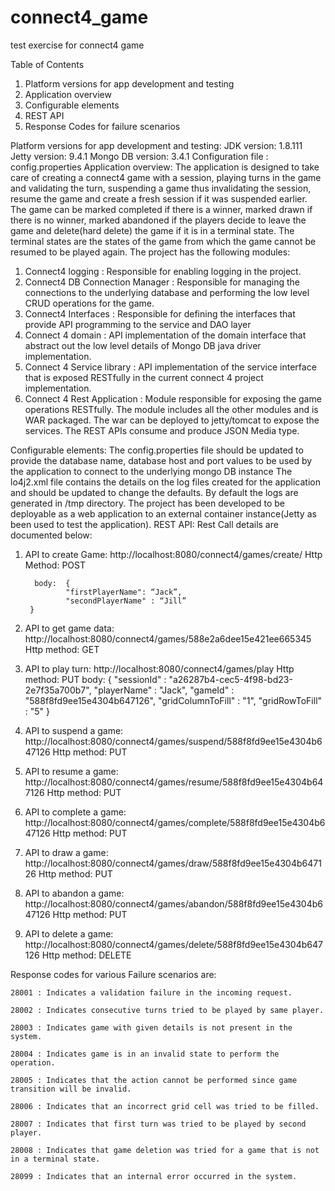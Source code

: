 # connect4_game
test exercise for connect4 game

Table of Contents
1.	Platform versions for app development and testing
2.	Application overview
3.	Configurable elements
4.	REST API 
5.	Response Codes for failure scenarios



Platform versions for app development and testing:
JDK version: 1.8.111
Jetty version: 9.4.1
Mongo DB version: 3.4.1
Configuration file : config.properties
Application overview:
The application is designed to take care of creating a connect4 game with a session, playing turns in the game and validating the turn, suspending a game thus invalidating the session, resume the game and create a fresh session if it was suspended earlier. The game can be marked completed if there is a winner, marked drawn if there is no winner, marked abandoned if the players decide to leave the game and delete(hard delete) the game if it is in a terminal state. The terminal states are the states of the game from which the game cannot be resumed to be played again. The project has the following modules:
1. Connect4 logging : Responsible for enabling logging in the project.
2. Connect4 DB Connection Manager : Responsible for managing the  connections to the underlying database and performing the low level CRUD operations for the game.
3. Connect4 Interfaces : Responsible for defining the interfaces that provide API programming to the service and DAO layer  
4. Connect 4 domain : API implementation of the domain interface that abstract out the low level details of Mongo DB java driver implementation.
5. Connect 4 Service library : API implementation of the service interface that is exposed RESTfully in the current connect 4 project implementation. 
6. Connect 4 Rest Application : Module responsible for exposing the game operations RESTfully. The module includes all the other modules and is WAR packaged. The war can be deployed to jetty/tomcat to expose the services.
The REST APIs consume and produce JSON Media type.


Configurable elements:
The config.properties file should be updated to provide the database name, database host and port values to be used by the application to connect to the underlying mongo DB instance
The lo4j2.xml file contains the details on the log files created for the application and should be updated to change the defaults. By default the logs are generated in /tmp directory.
The project has been developed to be deployable as a web application to an external container instance(Jetty as been used to test the application).
REST API:
Rest Call details are documented below: 
1. API to create Game: 
        http://localhost:8080/connect4/games/create/
        Http Method: POST

         body: 	{
				"firstPlayerName": “Jack”,
				"secondPlayerName" : “Jill”
		}
2. API to get game data: 
        http://localhost:8080/connect4/games/588e2a6dee15e421ee665345
        Http method: GET
3. API to play turn: 
         http://localhost:8080/connect4/games/play
         Http method: PUT
          body:	 {
				"sessionId" : "a26287b4-cec5-4f98-bd23-2e7f35a700b7",
        				"playerName" : "Jack",
       				"gameId" : "588f8fd9ee15e4304b647126",
        				"gridColumnToFill" : "1",
        				"gridRowToFill" : "5"
		    }	
4. API to suspend a game: 
       http://localhost:8080/connect4/games/suspend/588f8fd9ee15e4304b647126
       Http method: PUT
5. API to resume a game: 
      http://localhost:8080/connect4/games/resume/588f8fd9ee15e4304b647126
      Http method: PUT
6. API to complete a game:
       http://localhost:8080/connect4/games/complete/588f8fd9ee15e4304b647126
       Http method: PUT
7. API to draw a game:
       http://localhost:8080/connect4/games/draw/588f8fd9ee15e4304b647126
       Http method: PUT
8. API to abandon a game:
        http://localhost:8080/connect4/games/abandon/588f8fd9ee15e4304b647126
        Http method: PUT
9. API to delete a game:
        http://localhost:8080/connect4/games/delete/588f8fd9ee15e4304b647126
         Http method: DELETE

Response codes for various Failure scenarios are: 

    28001 : Indicates a validation failure in the incoming request.

    28002 : Indicates consecutive turns tried to be played by same player.

    28003 : Indicates game with given details is not present in the system.

    28004 : Indicates game is in an invalid state to perform the operation.
    
    28005 : Indicates that the action cannot be performed since game transition will be invalid.

    28006 : Indicates that an incorrect grid cell was tried to be filled.

    28007 : Indicates that first turn was tried to be played by second player.

    28008 : Indicates that game deletion was tried for a game that is not in a terminal state.

    28099 : Indicates that an internal error occurred in the system.



















